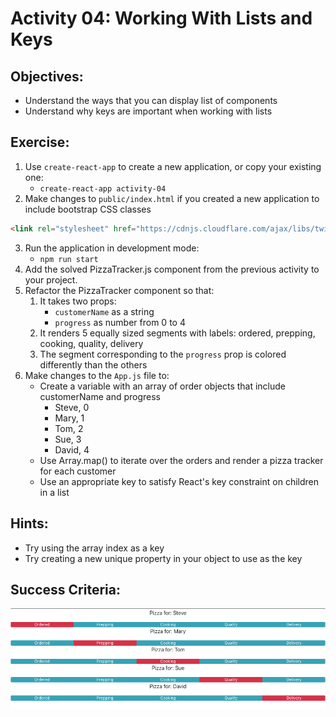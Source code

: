 
# Activity 04: Working With Lists and Keys

## Objectives:

* Understand the ways that you can display list of components 
* Understand why keys are important when working with lists

## Exercise:

1. Use `create-react-app` to create a new application, or copy your existing one:
    * `create-react-app activity-04`
2. Make changes to `public/index.html` if you created a new application to include bootstrap CSS classes
```html
<link rel="stylesheet" href="https://cdnjs.cloudflare.com/ajax/libs/twitter-bootstrap/4.0.0/css/bootstrap.min.css"/>
```
3. Run the application in development mode:
    * `npm run start`
4. Add the solved PizzaTracker.js component from the previous activity to your project.
5. Refactor the PizzaTracker component so that:
    1. It takes two props:
        * `customerName` as a string
        * `progress` as number from 0 to 4
    2. It renders 5 equally sized segments with labels: ordered, prepping, cooking, quality, delivery
    3. The segment corresponding to the `progress` prop is colored differently than the others
6. Make changes to the `App.js` file to:
    * Create a variable with an array of order objects that include customerName and progress
        * Steve, 0
        * Mary, 1
        * Tom, 2
        * Sue, 3
        * David, 4
    * Use Array.map() to iterate over the orders and render a pizza tracker for each customer
    * Use an appropriate key to satisfy React's key constraint on children in a list

## Hints:

* Try using the array index as a key
* Try creating a new unique property in your object to use as the key

## Success Criteria:
![success.png](success.png)